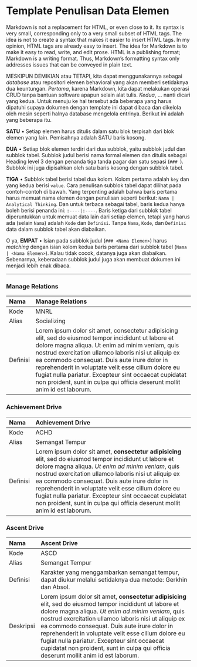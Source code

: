# Template Penulisan Data Elemen

Markdown is not a replacement for HTML, or even close to it. Its syntax is very small, corresponding only to a very small subset of HTML tags. The idea is not to create a syntax that makes it easier to insert HTML tags. In my opinion, HTML tags are already easy to insert. The idea for Markdown is to make it easy to read, write, and edit prose. HTML is a publishing format; Markdown is a writing format. Thus, Markdown’s formatting syntax only addresses issues that can be conveyed in plain text.

MESKIPUN DEMIKIAN atau TETAPI, kita dapat menggunakannya sebagai *database* atau repositori elemen behavioral yang akan memberi setidaknya dua keuntungan. *Pertama*, karena Markdown, kita dapat melakukan operasi CRUD tanpa bantuan software apapun selain alat tulis. *Kedua*, ... nanti dicari yang kedua. Untuk menuju ke hal tersebut ada beberapa yang harus dipatuhi supaya dokumen dengan template ini dapat dibaca dan dikelola oleh mesin seperti halnya database mengelola entrinya. Berikut ini adalah yang beberapa itu.

**SATU** &bull; Setiap elemen harus ditulis dalam satu blok terpisah dari blok elemen yang lain. Pemisahnya adalah SATU baris kosong.

**DUA** &bull; Setiap blok elemen terdiri dari dua subblok, yaitu subblok judul dan subblok tabel. Subblok judul berisi nama formal elemen dan ditulis sebagai Heading level 3 dengan penanda tiga tanda pagar dan satu sepasi (`### `). Subblok ini juga dipisahkan oleh satu baris kosong dengan subblok tabel.

**TIGA** &bull; Subblok tabel berisi tabel dua kolom. Kolom pertama adalah `key` dan yang kedua berisi `value`. Cara penulisan subblok tabel dapat dilihat pada contoh-contoh di bawah. Yang terpenting adalah bahwa baris pertama harus memuat nama elemen dengan penulisan seperti berikut: `Nama | Analytical Thinking`. Dan untuk terbaca sebagai tabel, baris kedua hanya boleh berisi penanda ini: `:----|:----`. Baris ketiga dari subblok tabel diperuntukkan untuk memuat data lain dari setiap elemen, tetapi yang harus ada (selain `Nama`) adalah `Kode` dan `Definisi`. Tanpa `Nama`, `Kode`, dan `Definisi` data dalam subblok tabel akan diabaikan.

O ya, **EMPAT** &bull; Isian pada subblok judul (`### <Nama Elemen>`) harus *matching* dengan isian kolom kedua baris pertama dari subblok tabel (`Nama | <Nama Elemen>`). Kalau tidak cocok, datanya juga akan diabaikan. Sebenarnya, keberadaan subblok judul juga akan membuat dokumen ini menjadi lebih enak dibaca.

---

### Manage Relations

Nama | Manage Relations
:----|:----
Kode | MNRL
Alias | Socializing
Definisi | Lorem ipsum dolor sit amet, consectetur adipisicing elit, sed do eiusmod tempor incididunt ut labore et dolore magna aliqua. Ut enim ad minim veniam, quis nostrud exercitation ullamco laboris nisi ut aliquip ex ea commodo consequat. Duis aute irure dolor in reprehenderit in voluptate velit esse cillum dolore eu fugiat nulla pariatur. Excepteur sint occaecat cupidatat non proident, sunt in culpa qui officia deserunt mollit anim id est laborum.

### Achievement Drive

Nama  | Achievement Drive
:-----|:----
Kode  | ACHD
Alias | Semangat Tempur
Definisi | Lorem ipsum dolor sit amet, **consectetur adipisicing** elit, sed do eiusmod tempor incididunt ut labore et dolore magna aliqua. *Ut enim ad minim veniam*, quis nostrud exercitation ullamco laboris nisi ut aliquip ex ea commodo consequat. Duis aute irure dolor in reprehenderit in voluptate velit esse cillum dolore eu fugiat nulla pariatur. Excepteur sint occaecat cupidatat non proident, sunt in culpa qui officia deserunt mollit anim id est laborum.

### Ascent Drive

Nama  | Ascent Drive
:-----|:----
Kode  | ASCD
Alias | Semangat Tempur
Definisi | Karakter yang menggambarkan semangat tempur, dapat diukur melalui setidaknya dua metode: Gerkhin dan Absol.
Deskripsi | Lorem ipsum dolor sit amet, **consectetur adipisicing** elit, sed do eiusmod tempor incididunt ut labore et dolore magna aliqua. *Ut enim ad minim veniam*, quis nostrud exercitation ullamco laboris nisi ut aliquip ex ea commodo consequat. Duis aute irure dolor in reprehenderit in voluptate velit esse cillum dolore eu fugiat nulla pariatur. Excepteur sint occaecat cupidatat non proident, sunt in culpa qui officia deserunt mollit anim id est laborum. 
